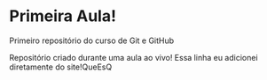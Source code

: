 # Primeira Aula!
 Primeiro repositório do curso de Git e GitHub

 Repositório criado durante uma aula ao vivo!
Essa linha eu adicionei diretamente do site!QueEsQ
